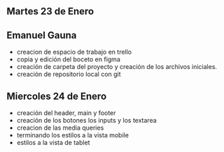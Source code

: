 
## Martes 23 de Enero 

## Emanuel Gauna 

- creacion de espacio de trabajo en trello
- copia y edición del boceto en figma
- creación de carpeta del proyecto y creación de los archivos iniciales.
- creación de repositorio local con git

## Miercoles 24 de Enero 

- creación del header, main y footer
- creación de los botones los inputs y los textarea
- creacion de las media queries
- terminando los estilos a la vista mobile
- estilos a la vista de tablet